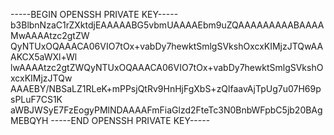 -----BEGIN OPENSSH PRIVATE KEY-----
b3BlbnNzaC1rZXktdjEAAAAABG5vbmUAAAAEbm9uZQAAAAAAAAABAAAAMwAAAAtzc2gtZW
QyNTUxOQAAACA06VIO7tOx+vabDy7hewktSmlgSVkshOxcxKIMjzJTQwAAAKCX5aWXl+Wl
lwAAAAtzc2gtZWQyNTUxOQAAACA06VIO7tOx+vabDy7hewktSmlgSVkshOxcxKIMjzJTQw
AAAEBY/NBSaLZ1RLeK+mPPsjQtRv9HnHjFgXbS+zQlfaavAjTpUg7u07H69psPLuF7CS1K
aWBJWSyE7FzEogyPMlNDAAAAFmFiaGlzd2FteTc3N0BnbWFpbC5jb20BAgMEBQYH
-----END OPENSSH PRIVATE KEY-----
